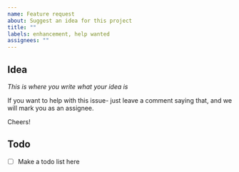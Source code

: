 ```yaml
---
name: Feature request
about: Suggest an idea for this project
title: ""
labels: enhancement, help wanted
assignees: ""
---
```


## Idea

_This is where you write what your idea is_

If you want to help with this issue- just leave a comment saying that, and we will mark you as an assignee.

Cheers!

## Todo

- [ ] Make a todo list here
